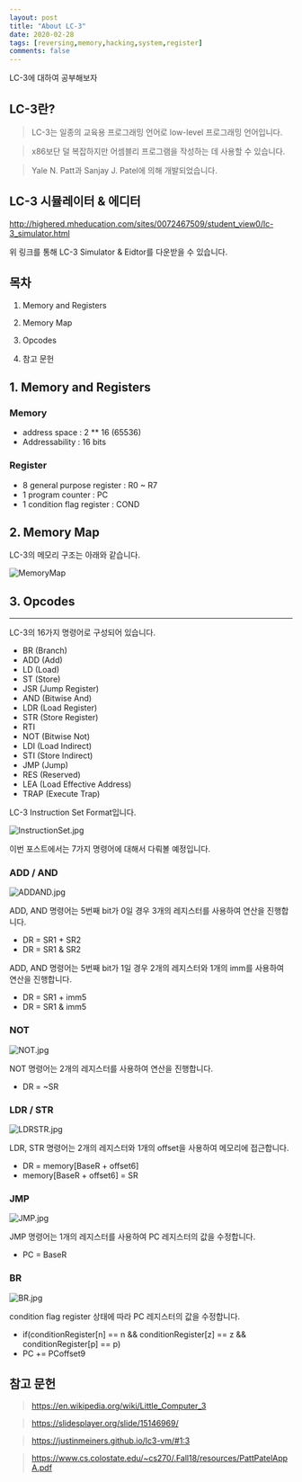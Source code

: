 ```yaml
---
layout: post
title: "About LC-3"
date: 2020-02-28   
tags: [reversing,memory,hacking,system,register]
comments: false
---
```


LC-3에 대하여 공부해보자





## LC-3란?

> LC-3는 일종의 교육용 프로그래밍 언어로 low-level 프로그래밍 언어입니다.

> x86보단 덜 복잡하지만 어셈블리 프로그램을 작성하는 데 사용할 수 있습니다.

> Yale N. Patt과 Sanjay J. Patel에 의해 개발되었습니다.



## LC-3 시뮬레이터 & 에디터



http://highered.mheducation.com/sites/0072467509/student_view0/lc-3_simulator.html

위 링크를 통해 LC-3 Simulator & Eidtor를 다운받을 수 있습니다.



## 목차



1. Memory and Registers

2. Memory Map

3. Opcodes
 
4. 참고 문헌




## 1. Memory and Registers



### Memory

- address space : 2 ** 16 (65536)
- Addressability : 16 bits

### Register

- 8 general purpose register : R0 ~ R7
- 1 program counter : PC
- 1 condition flag register : COND



## 2. Memory Map



LC-3의 메모리 구조는 아래와 같습니다.

![MemoryMap](/_posts/img/MemoryMap.jpg)



## 3. Opcodes

------

LC-3의 16가지 명령어로 구성되어 있습니다.

- BR (Branch)
- ADD (Add)
- LD (Load)
- ST (Store)
- JSR (Jump Register)
- AND (Bitwise And)
- LDR (Load Register)
- STR (Store Register)
- RTI 
- NOT (Bitwise Not)
- LDI (Load Indirect)
- STI (Store Indirect)
- JMP (Jump)
- RES (Reserved)
- LEA (Load Effective Address)
- TRAP (Execute Trap)

LC-3 Instruction Set Format입니다.

![InstructionSet.jpg](/_posts/img/InstructionSet.jpg)

이번 포스트에서는 7가지 명령어에 대해서  다뤄볼 예정입니다.



### ADD / AND 



![ADDAND.jpg](/_posts/img/ADDAND.jpg)

ADD, AND 명령어는 5번째 bit가 0일 경우 3개의 레지스터를 사용하여 연산을 진행합니다.

- DR = SR1 + SR2
- DR = SR1 & SR2

ADD, AND 명령어는 5번째 bit가 1일 경우 2개의 레지스터와 1개의 imm를 사용하여 연산을 진행합니다.

- DR = SR1 + imm5
- DR = SR1 & imm5



### NOT



![NOT.jpg](/_posts/img/NOT.jpg)

NOT 명령어는 2개의 레지스터를 사용하여 연산을 진행합니다.

- DR = ~SR



### LDR / STR



![LDRSTR.jpg](/_posts/img/LDRSTR.jpg)

LDR, STR 명령어는 2개의 레지스터와 1개의 offset을 사용하여 메모리에 접근합니다.

- DR = memory[BaseR + offset6]
- memory[BaseR + offset6] = SR



### JMP



![JMP.jpg](/_posts/img/JMP.jpg)

JMP 명령어는 1개의 레지스터를 사용하여 PC 레지스터의 값을 수정합니다.

- PC = BaseR



### BR



![BR.jpg](/_posts/img/BR.jpg)

condition flag register 상태에 따라 PC 레지스터의 값을 수정합니다.

- if(conditionRegister[n] == n &&  conditionRegister[z] == z && conditionRegister[p] == p)
-   PC += PCoffset9



## 참고 문헌



> https://en.wikipedia.org/wiki/Little_Computer_3

> https://slidesplayer.org/slide/15146969/

> https://justinmeiners.github.io/lc3-vm/#1:3

> https://www.cs.colostate.edu/~cs270/.Fall18/resources/PattPatelAppA.pdf

